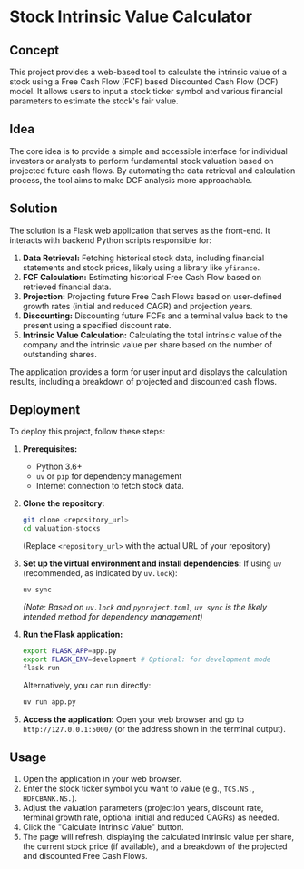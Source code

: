 # Stock Intrinsic Value Calculator

## Concept

This project provides a web-based tool to calculate the intrinsic value of a stock using a Free Cash Flow (FCF) based Discounted Cash Flow (DCF) model. It allows users to input a stock ticker symbol and various financial parameters to estimate the stock's fair value.

## Idea

The core idea is to provide a simple and accessible interface for individual investors or analysts to perform fundamental stock valuation based on projected future cash flows. By automating the data retrieval and calculation process, the tool aims to make DCF analysis more approachable.

## Solution

The solution is a Flask web application that serves as the front-end. It interacts with backend Python scripts responsible for:

1.  **Data Retrieval:** Fetching historical stock data, including financial statements and stock prices, likely using a library like `yfinance`.
2.  **FCF Calculation:** Estimating historical Free Cash Flow based on retrieved financial data.
3.  **Projection:** Projecting future Free Cash Flows based on user-defined growth rates (initial and reduced CAGR) and projection years.
4.  **Discounting:** Discounting future FCFs and a terminal value back to the present using a specified discount rate.
5.  **Intrinsic Value Calculation:** Calculating the total intrinsic value of the company and the intrinsic value per share based on the number of outstanding shares.

The application provides a form for user input and displays the calculation results, including a breakdown of projected and discounted cash flows.

## Deployment

To deploy this project, follow these steps:

1.  **Prerequisites:**
    *   Python 3.6+
    *   `uv` or `pip` for dependency management
    *   Internet connection to fetch stock data.

2.  **Clone the repository:**
    ```bash
    git clone <repository_url>
    cd valuation-stocks
    ```
    (Replace `<repository_url>` with the actual URL of your repository)

3.  **Set up the virtual environment and install dependencies:**
    If using `uv` (recommended, as indicated by `uv.lock`):
    ```bash
    uv sync
    ```
    *(Note: Based on `uv.lock` and `pyproject.toml`, `uv sync` is the likely intended method for dependency management)*

4.  **Run the Flask application:**
    ```bash
    export FLASK_APP=app.py
    export FLASK_ENV=development # Optional: for development mode
    flask run
    ```
    Alternatively, you can run directly:
    ```bash
    uv run app.py
    ```

5.  **Access the application:**
    Open your web browser and go to `http://127.0.0.1:5000/` (or the address shown in the terminal output).

## Usage

1.  Open the application in your web browser.
2.  Enter the stock ticker symbol you want to value (e.g., `TCS.NS.`, `HDFCBANK.NS.`).
3.  Adjust the valuation parameters (projection years, discount rate, terminal growth rate, optional initial and reduced CAGRs) as needed.
4.  Click the "Calculate Intrinsic Value" button.
5.  The page will refresh, displaying the calculated intrinsic value per share, the current stock price (if available), and a breakdown of the projected and discounted Free Cash Flows.


